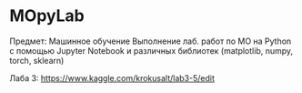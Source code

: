 # MOpyLab
Предмет: Машинное обучение
Выполнение лаб. работ по МО на Python с помощью Jupyter Notebook и различных библиотек (matplotlib, numpy, torch, sklearn)

Лаба 3:
https://www.kaggle.com/krokusalt/lab3-5/edit
